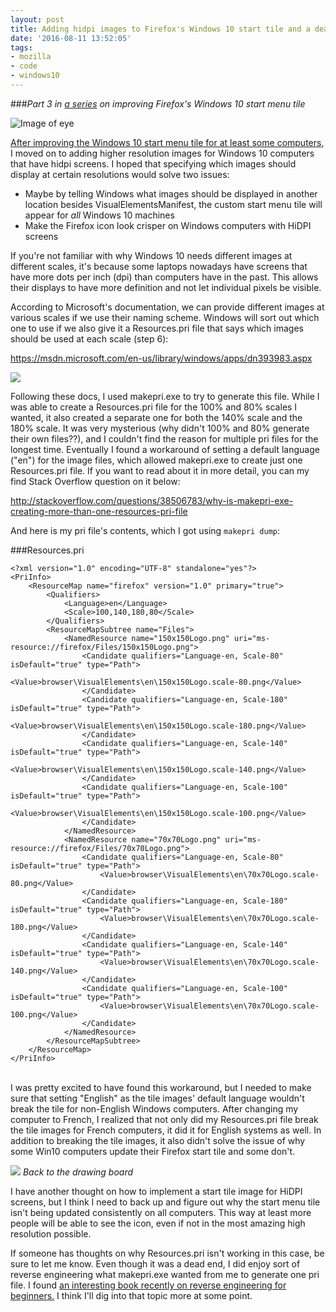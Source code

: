```yaml
---
layout: post
title: Adding hidpi images to Firefox's Windows 10 start tile and a dead end
date: '2016-08-11 13:52:05'
tags:
- mozilla
- code
- windows10
---
```


###<i>Part 3 in [a series](http://blog.katiebroida.com/tag/windows10/) on improving Firefox's Windows 10 start menu tile</i>
<br>
<div class="img-right">
    
![Image of eye](/content/images/2016/08/All-Seeing-Eye-Rays-300px.png)
</div>

[After improving the Windows 10 start menu tile for at least some computers](http://blog.katiebroida.com/formating-firefoxs-visualelementsmanifest-file/), I moved on to adding higher resolution images for Windows 10 computers that have hidpi screens. I hoped that specifying which images should display at certain resolutions would solve two issues:

 - Maybe by telling Windows what images should be displayed in another location besides VisualElementsManifest, the custom start menu tile will appear for <i>all</i> Windows 10 machines 
 - Make the Firefox icon look crisper on Windows computers with HiDPI screens 

If you're not familiar with why Windows 10 needs different images at different scales, it's because some laptops nowadays have screens that have more dots per inch (dpi) than computers have in the past. This allows their displays to have more definition and not let individual pixels be visible.

According to Microsoft's documentation, we can provide different images at various scales if we use their naming scheme. Windows will sort out which one to use if we also give it a Resources.pri file that says which images should be used at each scale (step 6):

https://msdn.microsoft.com/en-us/library/windows/apps/dn393983.aspx

<div class="img-left">
    
![](/content/images/2016/08/right-pointing-magnifying-glass.png)
</div>

Following these docs, I used makepri.exe to try to generate this file. While I was able to create a Resources.pri file for the 100% and 80% scales I wanted, it also created a separate one for both the 140% scale and the 180% scale. It was very mysterious (why didn't 100% and 80% generate their own files??), and I couldn't find the reason for multiple pri files for the longest time. Eventually I found a workaround of setting a default language ("en") for the image files, which allowed makepri.exe to create just one Resources.pri file. If you want to read about it in more detail, you can my find Stack Overflow question on it below:

http://stackoverflow.com/questions/38506783/why-is-makepri-exe-creating-more-than-one-resources-pri-file

And here is my pri file's contents, which I got using `makepri dump`:

###Resources.pri
```
<?xml version="1.0" encoding="UTF-8" standalone="yes"?>
<PriInfo>
	<ResourceMap name="firefox" version="1.0" primary="true">
		<Qualifiers>
			<Language>en</Language>
			<Scale>100,140,180,80</Scale>
		</Qualifiers>
		<ResourceMapSubtree name="Files">
			<NamedResource name="150x150Logo.png" uri="ms-resource://firefox/Files/150x150Logo.png">
				<Candidate qualifiers="Language-en, Scale-80" isDefault="true" type="Path">
					<Value>browser\VisualElements\en\150x150Logo.scale-80.png</Value>
				</Candidate>
				<Candidate qualifiers="Language-en, Scale-180" isDefault="true" type="Path">
					<Value>browser\VisualElements\en\150x150Logo.scale-180.png</Value>
				</Candidate>
				<Candidate qualifiers="Language-en, Scale-140" isDefault="true" type="Path">
					<Value>browser\VisualElements\en\150x150Logo.scale-140.png</Value>
				</Candidate>
				<Candidate qualifiers="Language-en, Scale-100" isDefault="true" type="Path">
					<Value>browser\VisualElements\en\150x150Logo.scale-100.png</Value>
				</Candidate>
			</NamedResource>
			<NamedResource name="70x70Logo.png" uri="ms-resource://firefox/Files/70x70Logo.png">
				<Candidate qualifiers="Language-en, Scale-80" isDefault="true" type="Path">
					<Value>browser\VisualElements\en\70x70Logo.scale-80.png</Value>
				</Candidate>
				<Candidate qualifiers="Language-en, Scale-180" isDefault="true" type="Path">
					<Value>browser\VisualElements\en\70x70Logo.scale-180.png</Value>
				</Candidate>
				<Candidate qualifiers="Language-en, Scale-140" isDefault="true" type="Path">
					<Value>browser\VisualElements\en\70x70Logo.scale-140.png</Value>
				</Candidate>
				<Candidate qualifiers="Language-en, Scale-100" isDefault="true" type="Path">
					<Value>browser\VisualElements\en\70x70Logo.scale-100.png</Value>
				</Candidate>
			</NamedResource>
		</ResourceMapSubtree>
	</ResourceMap>
</PriInfo>
```

<br>
I was pretty excited to have found this workaround, but I needed to make sure that setting "English" as the tile images' default language wouldn't break the tile for non-English Windows computers. After changing my computer to French, I realized that not only did my Resources.pri file break the tile images for French computers, it did it for English systems as well. In addition to breaking the tile images, it also didn't solve the issue of why some Win10 computers update their Firefox start tile and some don't. 

![](/content/images/2016/10/try-again.gif)
*Back to the drawing board*

I have another thought on how to implement a start tile image for HiDPI screens, but I think I need to back up and figure out why the start menu tile isn't being updated consistently on all computers. This way at least more people will be able to see the icon, even if not in the most amazing high resolution possible.

If someone has thoughts on why Resources.pri isn't working in this case, be sure to let me know. Even though it was a dead end, I did enjoy sort of reverse engineering what makepri.exe wanted from me to generate one pri file. I found [an interesting book recently on reverse engineering for beginners.](http://beginners.re/) I think I'll dig into that topic more at some point. 

